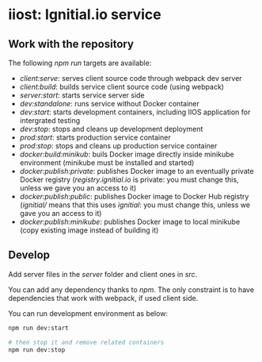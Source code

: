 # iiost: Ignitial.io service

## Work with the repository

The following _npm run_ targets are available:  
- _client:serve_: serves client source code through webpack dev server
- _client:build_: builds service client source code (using webpack)
- _server:start_: starts service server side
- _dev:standalone_: runs service without Docker container
- _dev:start_: starts development containers, including IIOS application for intergrated testing
- _dev:stop_: stops and cleans up development deployment
- _prod:start_: starts production service container
- _prod:stop_: stops and cleans up production service container
- _docker:build:minikub_: buils Docker image directly inside minikube environment (minikube must be installed and started)
- _docker:publish:private_: publishes Docker image to an eventually private Docker registry (_registry.ignitial.io_
  is private: you must change this, unless we gave you an access to it)  
- _docker:publish:public_: publishes Docker image to Docker Hub registry (_ignitial/_
  means that this uses _ignitial_: you must change this, unless we gave you an access to it)
- _docker:publish:minikube_: publishes Docker image to local minikube (copy existing image instead of building it)

## Develop

Add server files in the _server_ folder and client ones in _src_.

You can add any dependency thanks to _npm_. The only constraint is to have
dependencies that work with webpack, if used client side.

You can run development environment as below:

```bash
npm run dev:start

# then stop it and remove related containers
npm run dev:stop
```
